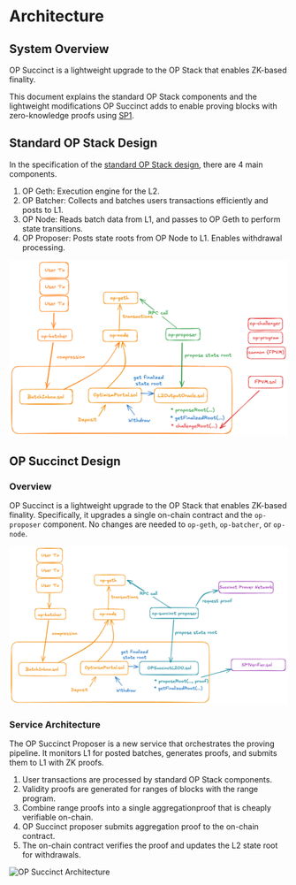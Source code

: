 # Architecture

## System Overview

OP Succinct is a lightweight upgrade to the OP Stack that enables ZK-based finality.

This document explains the standard OP Stack components and the lightweight modifications OP Succinct adds to enable proving blocks with zero-knowledge proofs using [SP1](https://docs.succinct.xyz/docs/sp1/introduction).

## Standard OP Stack Design

In the specification of the [standard OP Stack design](https://specs.optimism.io/), there are 4 main components.

1. OP Geth: Execution engine for the L2.
2. OP Batcher: Collects and batches users transactions efficiently and posts to L1.
3. OP Node: Reads batch data from L1, and passes to OP Geth to perform state transitions.
4. OP Proposer: Posts state roots from OP Node to L1. Enables withdrawal processing.

![OP Stack Architecture](./assets/orig_op_succinct_arch.png)


## OP Succinct Design

### Overview

OP Succinct is a lightweight upgrade to the OP Stack that enables ZK-based finality. Specifically, it upgrades a single on-chain contract and the `op-proposer` component. No changes are needed to `op-geth`, `op-batcher`, or `op-node`.

![OP Succinct Design](./assets/op_succinct_design.png)

### Service Architecture

The OP Succinct Proposer is a new service that orchestrates the proving pipeline. It monitors L1 for posted batches, generates proofs, and submits them to L1 with ZK proofs.

1. User transactions are processed by standard OP Stack components.
2. Validity proofs are generated for ranges of blocks with the range program.
3. Combine range proofs into a single aggregationproof that is cheaply verifiable on-chain.
4. OP Succinct proposer submits aggregation proof to the on-chain contract.
5. The on-chain contract verifies the proof and updates the L2 state root for withdrawals.

![OP Succinct Architecture](./assets/op-succinct-proposer-architecture.jpg)
